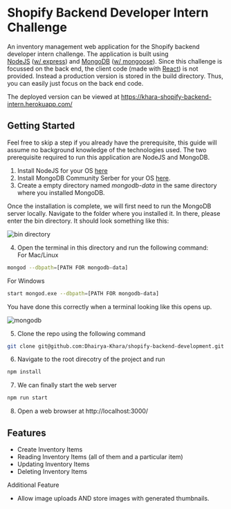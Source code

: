 # Shopify Backend Developer Intern Challenge

An inventory management web application for the Shopify backend developer intern challenge. 
The application is built using <br/>[NodeJS](https://nodejs.org/en/) ([w/ express](https://expressjs.com/)) and [MongoDB](https://www.mongodb.com/) ([w/ mongoose](https://mongoosejs.com/)). Since this challenge is focussed on the back end, the client code (made with [React](https://reactjs.org/)) is not provided. Instead a production version is stored in the build directory. Thus, you can easily just focus on the back end code. 

The deployed version can be viewed at https://khara-shopify-backend-intern.herokuapp.com/
## Getting Started
Feel free to skip a step if you already have the prerequisite, this guide will assume no background knowledge of the technologies used. 
The two prerequisite required to run this application are NodeJS and MongoDB.

1. Install NodeJS for your OS [here](https://nodejs.org/en/download/)
2. Install MongoDB Community Serber for your OS [here](https://www.mongodb.com/try/download/community?tck=docs_server).
3. Create a empty directory named *mongodb-data* in the same directory where you installed MongoDB. 

Once the installation is complete, we will first need to run the MongoDB server locally. Navigate to the folder where you installed it. In there, please enter the bin directory. It should look something like this:

![bin directory](https://i.ibb.co/3Tts9CN/image.png)

4. Open the terminal in this directory and run the following command:<br />
For Mac/Linux
```bash
mongod --dbpath=[PATH FOR mongodb-data]
```
For Windows
```bash
start mongod.exe --dbpath=[PATH FOR mongodb-data]
```

You have done this correctly when a terminal looking like this opens up.

![mongodb](https://i.ibb.co/RhrQF0d/image.png)

5. Clone the repo using the following command
```bash
git clone git@github.com:Dhairya-Khara/shopify-backend-development.git
```

6. Navigate to the root direcotry of the project and run
```bash
npm install
```

7. We can finally start the web server
```bash
npm run start
```

8. Open a web browser at http://localhost:3000/

## Features
- Create Inventory Items
- Reading Inventory Items (all of them and a particular item)
- Updating Inventory Items
- Deleting Inventory Items

Additional Feature
- Allow image uploads AND store images with generated thumbnails.


  
